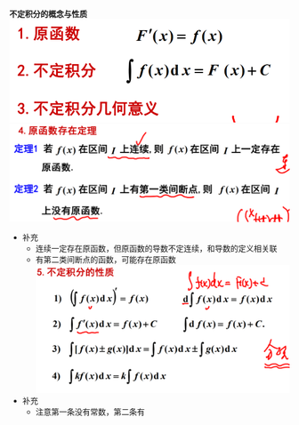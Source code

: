 **不定积分的概念与性质**
![](../picture/不定积分的概念与性质1.png)
![](../picture/不定积分的概念与性质2.png)
-   补充
    -   连续一定存在原函数，但原函数的导数不定连续，和导数的定义相关联
    -   有第二类间断点的函数，可能存在原函数  
![](../picture/不定积分的性质.png)
- 补充
  - 注意第一条没有常数，第二条有